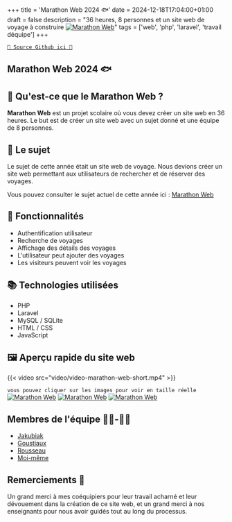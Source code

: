 +++
title = 'Marathon Web 2024 🐟'
date = 2024-12-18T17:04:00+01:00
draft = false
description = "36 heures, 8 personnes et un site web de voyage à construire [![Marathon Web](/Portfolio/img/marathon1.png)](/Portfolio/img/marathon1.png)"
tags = ['web', 'php', 'laravel', 'travail déquipe']
+++

[`🐙 Source Github ici 🐙`](https://github.com/RealColorDream/marathon-web)

## Marathon Web 2024 🐟

## 🌟 Qu'est-ce que le Marathon Web ?

**Marathon Web** est un projet scolaire où vous devez créer un site web en 36 heures. Le but est de créer un site web avec un sujet donné et une équipe de 8 personnes.

## 📜 Le sujet 

Le sujet de cette année était un site web de voyage. Nous devions créer un site web permettant aux utilisateurs de rechercher et de réserver des voyages.

Vous pouvez consulter le sujet actuel de cette année ici : [Marathon Web](https://marathon.alfweb.net/#le-sujet)

## 🚀 Fonctionnalités

- Authentification utilisateur
- Recherche de voyages
- Affichage des détails des voyages
- L'utilisateur peut ajouter des voyages
- Les visiteurs peuvent voir les voyages

## 📚 Technologies utilisées

- PHP
- Laravel
- MySQL / SQLite
- HTML / CSS
- JavaScript

## 🖼️ Aperçu rapide du site web 

{{< video src="video/video-marathon-web-short.mp4" >}}

`vous pouvez cliquer sur les images pour voir en taille réelle`
[![Marathon Web](/Portfolio/img/marathon1.png)](/Portfolio/img/marathon1.png)
[![Marathon Web](/Portfolio/img/marathon2.png)](/Portfolio/img/marathon2.png)
[![Marathon Web](/Portfolio/img/marathon3.png)](/Portfolio/img/marathon3.png)

## Membres de l'équipe 👨‍💻-👩‍💻

- [Jakubiak](https://github.com/jakubiakfr)
- [Goustiaux](https://github.com/MeijiRestored)
- [Rousseau](https://github.com/Rayane0001)
- [Moi-même](https://github.com/RealColorDream/)

## Remerciements 🙏

Un grand merci à mes coéquipiers pour leur travail acharné et leur dévouement dans la création de ce site web, et un grand merci à nos enseignants pour nous avoir guidés tout au long du processus.
